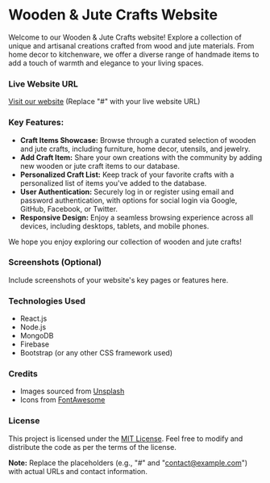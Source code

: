 # Wooden & Jute Crafts Website

Welcome to our Wooden & Jute Crafts website! Explore a collection of unique and artisanal creations crafted from wood and jute materials. From home decor to kitchenware, we offer a diverse range of handmade items to add a touch of warmth and elegance to your living spaces.

### Live Website URL
[Visit our website](https://ecocrafts-hub.web.app/) (Replace "#" with your live website URL)

### Key Features:
- **Craft Items Showcase:** Browse through a curated selection of wooden and jute crafts, including furniture, home decor, utensils, and jewelry.
- **Add Craft Item:** Share your own creations with the community by adding new wooden or jute craft items to our database.
- **Personalized Craft List:** Keep track of your favorite crafts with a personalized list of items you've added to the database.
- **User Authentication:** Securely log in or register using email and password authentication, with options for social login via Google, GitHub, Facebook, or Twitter.
- **Responsive Design:** Enjoy a seamless browsing experience across all devices, including desktops, tablets, and mobile phones.


We hope you enjoy exploring our collection of wooden and jute crafts!

### Screenshots (Optional)
Include screenshots of your website's key pages or features here.

### Technologies Used
- React.js
- Node.js
- MongoDB
- Firebase
- Bootstrap (or any other CSS framework used)

### Credits
- Images sourced from [Unsplash](https://unsplash.com/)
- Icons from [FontAwesome](https://fontawesome.com/)

### License
This project is licensed under the [MIT License](https://opensource.org/licenses/MIT). Feel free to modify and distribute the code as per the terms of the license.

**Note:** Replace the placeholders (e.g., "#" and "contact@example.com") with actual URLs and contact information.

